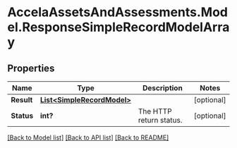 # AccelaAssetsAndAssessments.Model.ResponseSimpleRecordModelArray
## Properties

Name | Type | Description | Notes
------------ | ------------- | ------------- | -------------
**Result** | [**List&lt;SimpleRecordModel&gt;**](SimpleRecordModel.md) |  | [optional] 
**Status** | **int?** | The HTTP return status. | [optional] 

[[Back to Model list]](../README.md#documentation-for-models) [[Back to API list]](../README.md#documentation-for-api-endpoints) [[Back to README]](../README.md)

